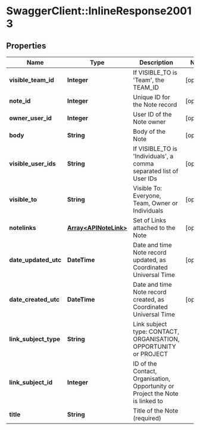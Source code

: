 # SwaggerClient::InlineResponse20013

## Properties
Name | Type | Description | Notes
------------ | ------------- | ------------- | -------------
**visible_team_id** | **Integer** | If VISIBLE_TO is &#39;Team&#39;, the TEAM_ID | [optional] 
**note_id** | **Integer** | Unique ID for the Note record | [optional] 
**owner_user_id** | **Integer** | User ID of the Note owner | [optional] 
**body** | **String** | Body of the Note | [optional] 
**visible_user_ids** | **String** | If VISIBLE_TO is &#39;Individuals&#39;, a comma separated list of User IDs | [optional] 
**visible_to** | **String** | Visible To: Everyone, Team, Owner or Individuals | [optional] 
**notelinks** | [**Array&lt;APINoteLink&gt;**](APINoteLink.md) | Set of Links attached to the Note | [optional] 
**date_updated_utc** | **DateTime** | Date and time Note record updated, as Coordinated Universal Time | [optional] 
**date_created_utc** | **DateTime** | Date and time Note record created, as Coordinated Universal Time | [optional] 
**link_subject_type** | **String** | Link subject type: CONTACT, ORGANISATION, OPPORTUNITY or PROJECT | 
**link_subject_id** | **Integer** | ID of the Contact, Organisation, Opportunity or Project the Note is linked to | 
**title** | **String** | Title of the Note (required) | 


